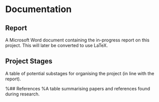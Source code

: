 # Documentation

## Report
A Microsoft Word document containing the in-progress report on this project. This will later be converted to use LaTeX.

## Project Stages
A table of potential substages for organising the project (in line with the report).

%## References
%A table summarising papers and references found during research.
